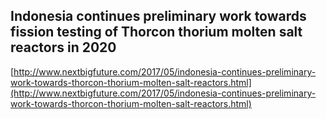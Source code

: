 ## Indonesia continues preliminary work towards fission testing of Thorcon thorium molten salt reactors in 2020
  
  [http://www.nextbigfuture.com/2017/05/indonesia-continues-preliminary-work-towards-thorcon-thorium-molten-salt-reactors.html](http://www.nextbigfuture.com/2017/05/indonesia-continues-preliminary-work-towards-thorcon-thorium-molten-salt-reactors.html)